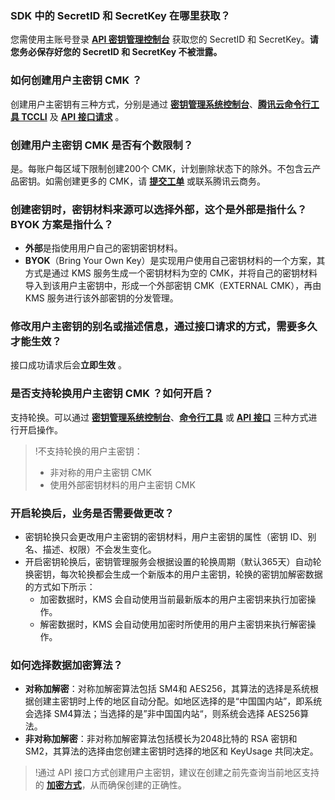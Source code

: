 ### SDK 中的 SecretID 和 SecretKey 在哪里获取？

您需使用主账号登录 [**API 密钥管理控制台**](https://console.cloud.tencent.com/cam/capi) 获取您的 SecretID 和 SecretKey。**请您务必保存好您的 SecretID 和 SecretKey 不被泄露。**

### 如何创建用户主密钥 CMK ？

创建用户主密钥有三种方式，分别是通过 [**密钥管理系统控制台**](https://cloud.tencent.com/document/product/573/8875)、[**腾讯云命令行工具 TCCLI**](https://cloud.tencent.com/document/product/573/38383) 及 [**API 接口请求**](https://cloud.tencent.com/document/product/573/34430) 。

### 创建用户主密钥 CMK 是否有个数限制？

是。每账户每区域下限制创建200个 CMK，计划删除状态下的除外。不包含云产品密钥。如需创建更多的 CMK，请 [**提交工单**](https://cloud.tencent.com/act/event/Online_service?from=ticket-transform) 或联系腾讯云商务。
	

### 创建密钥时，密钥材料来源可以选择外部，这个是外部是指什么？BYOK 方案是指什么？

- **外部**是指使用用户自己的密钥密钥材料。
- **BYOK**（Bring Your Own Key）是实现用户使用自己密钥材料的一个方案，其方式是通过 KMS 服务生成一个密钥材料为空的 CMK，并将自己的密钥材料导入到该用户主密钥中，形成一个外部密钥 CMK（EXTERNAL CMK），再由 KMS 服务进行该外部密钥的分发管理。
	

### 修改用户主密钥的别名或描述信息，通过接口请求的方式，需要多久才能生效？

接口成功请求后会**立即生效** 。

### 是否支持轮换用户主密钥 CMK ？如何开启？

支持轮换。可以通过 [**密钥管理系统控制台**](https://cloud.tencent.com/document/product/573/38399)、[**命令行工具**](https://cloud.tencent.com/document/product/573/38420) 或 [**API 接口**](https://cloud.tencent.com/document/product/573/34422) 三种方式进行开启操作。
>!不支持轮换的用户主密钥：
> - 非对称的用户主密钥 CMK 
> - 使用外部密钥材料的用户主密钥 CMK 
> 

### 开启轮换后，业务是否需要做更改？

- 密钥轮换只会更改用户主密钥的密钥材料，用户主密钥的属性（密钥 ID、别名、描述、权限）不会发生变化。
- 开启密钥轮换后，密钥管理服务会根据设置的轮换周期（默认365天）自动轮换密钥，每次轮换都会生成一个新版本的用户主密钥，轮换的密钥加解密数据的方式如下所示：
	- 加密数据时，KMS 会自动使用当前最新版本的用户主密钥来执行加密操作。
	- 解密数据时，KMS 会自动使用加密时所使用的用户主密钥来执行解密操作。

### 如何选择数据加密算法？

-  **对称加解密**：对称加解密算法包括 SM4和 AES256，其算法的选择是系统根据创建主密钥时上传的地区自动分配。如地区选择的是“中国国内站”，即系统会选择 SM4算法；当选择的是”非中国国内站“，则系统会选择 AES256算法。
-  **非对称加解密**：非对称加解密算法包括模长为2048比特的 RSA 密钥和 SM2，其算法的选择由您创建主密钥时选择的地区和 KeyUsage 共同决定。
>!通过 API 接口方式创建用户主密钥，建议在创建之前先查询当前地区支持的 [**加密方式**](https://cloud.tencent.com/document/product/573/42143)，从而确保创建的正确性。
